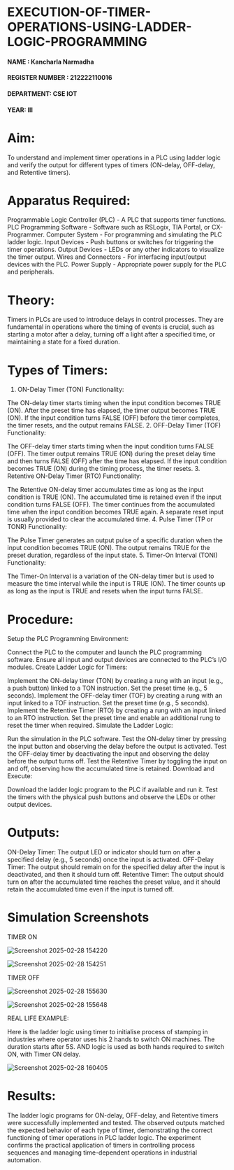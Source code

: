# EXECUTION-OF-TIMER-OPERATIONS-USING-LADDER-LOGIC-PROGRAMMING


 #### NAME : Kancharla Narmadha
 #### REGISTER NUMBER : 212222110016
 #### DEPARTMENT: CSE IOT
 #### YEAR: III

 
# Aim:
To understand and implement timer operations in a PLC using ladder logic and verify the output for different types of timers (ON-delay, OFF-delay, and Retentive timers).

# Apparatus Required:
Programmable Logic Controller (PLC) - A PLC that supports timer functions.
PLC Programming Software - Software such as RSLogix, TIA Portal, or CX-Programmer.
Computer System - For programming and simulating the PLC ladder logic.
Input Devices - Push buttons or switches for triggering the timer operations.
Output Devices - LEDs or any other indicators to visualize the timer output.
Wires and Connectors - For interfacing input/output devices with the PLC.
Power Supply - Appropriate power supply for the PLC and peripherals.
# Theory:
Timers in PLCs are used to introduce delays in control processes. They are fundamental in operations where the timing of events is crucial, 
such as starting a motor after a delay, turning off a light after a specified time, or maintaining a state for a fixed duration.

# Types of Timers:
 1. ON-Delay Timer (TON)
Functionality:

The ON-delay timer starts timing when the input condition becomes TRUE (ON).
After the preset time has elapsed, the timer output becomes TRUE (ON).
If the input condition turns FALSE (OFF) before the timer completes, the timer resets, and the output remains FALSE.
2. OFF-Delay Timer (TOF)
Functionality:

The OFF-delay timer starts timing when the input condition turns FALSE (OFF).
The timer output remains TRUE (ON) during the preset delay time and then turns FALSE (OFF) after the time has elapsed.
If the input condition becomes TRUE (ON) during the timing process, the timer resets.
3. Retentive ON-Delay Timer (RTO)
Functionality:

The Retentive ON-delay timer accumulates time as long as the input condition is TRUE (ON).
The accumulated time is retained even if the input condition turns FALSE (OFF).
The timer continues from the accumulated time when the input condition becomes TRUE again.
A separate reset input is usually provided to clear the accumulated time.
4. Pulse Timer (TP or TONR)
Functionality:

The Pulse Timer generates an output pulse of a specific duration when the input condition becomes TRUE (ON).
The output remains TRUE for the preset duration, regardless of the input state.
5. Timer-On Interval (TONI)
Functionality:

The Timer-On Interval is a variation of the ON-delay timer but is used to measure the time interval while the input is TRUE (ON).
The timer counts up as long as the input is TRUE and resets when the input turns FALSE.

 
# Procedure:
Setup the PLC Programming Environment:

Connect the PLC to the computer and launch the PLC programming software.
Ensure all input and output devices are connected to the PLC’s I/O modules.
Create Ladder Logic for Timers:

Implement the ON-delay timer (TON) by creating a rung with an input (e.g., a push button) linked to a TON instruction. Set the preset time (e.g., 5 seconds).
Implement the OFF-delay timer (TOF) by creating a rung with an input linked to a TOF instruction. Set the preset time (e.g., 5 seconds).
Implement the Retentive Timer (RTO) by creating a rung with an input linked to an RTO instruction. Set the preset time and enable an additional rung to reset the timer when required.
Simulate the Ladder Logic:

Run the simulation in the PLC software.
Test the ON-delay timer by pressing the input button and observing the delay before the output is activated.
Test the OFF-delay timer by deactivating the input and observing the delay before the output turns off.
Test the Retentive Timer by toggling the input on and off, observing how the accumulated time is retained.
Download and Execute:

Download the ladder logic program to the PLC if available and run it.
Test the timers with the physical push buttons and observe the LEDs or other output devices.
#   Outputs:
ON-Delay Timer: The output LED or indicator should turn on after a specified delay (e.g., 5 seconds) once the input is activated.
OFF-Delay Timer: The output should remain on for the specified delay after the input is deactivated, and then it should turn off.
Retentive Timer: The output should turn on after the accumulated time reaches the preset value, and it should retain the accumulated time even if the input is turned off.


# Simulation Screenshots 

TIMER ON

![Screenshot 2025-02-28 154220](https://github.com/user-attachments/assets/2e928a02-9bce-4d9c-ad91-66026d66a01f)

![Screenshot 2025-02-28 154251](https://github.com/user-attachments/assets/4a9f7802-07fd-482b-a7db-458aea685fb2)

TIMER OFF

![Screenshot 2025-02-28 155630](https://github.com/user-attachments/assets/2e8691f9-48b0-4cf9-a822-304093635ff7)

![Screenshot 2025-02-28 155648](https://github.com/user-attachments/assets/c835955c-9711-4bec-9e23-db7126c29b6c)

REAL LIFE EXAMPLE:

Here is the ladder logic using timer to initialise process of stamping in industries where operator uses his 2 hands to switch ON machines. The duration starts after 5S. AND logic is used as both hands required to switch ON, with Timer ON delay.

![Screenshot 2025-02-28 160405](https://github.com/user-attachments/assets/561a43b6-477e-4dba-b658-a458d5e74eb2)












# Results:
The ladder logic programs for ON-delay, OFF-delay, and Retentive timers were successfully implemented and tested.
The observed outputs matched the expected behavior of each type of timer, demonstrating the correct functioning of timer operations in PLC ladder logic.
The experiment confirms the practical application of timers in controlling process sequences and managing time-dependent operations in industrial automation.
